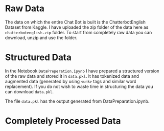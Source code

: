 # Raw Data

The data on which the entire Chat Bot is built is the ChatterbotEnglish Dataset from Kaggle. 
I have uploaded the zip folder of the data here as `chatterbotenglish.zip` folder. 
To start from completely raw data you can download, unzip and use the folder.

# Structured Data

In the Notebook `DataPreperation.ipynb` I have prepared a structured version of the raw data and stored it in `data.pkl`. It has tokenized data and augmented data (generated by using `<unk>` tags and similar word replacement). If you do not wish to waste time in structuring the data you can download `data.pkl`.

The file `data.pkl` has the output generated from DataPreparation.ipynb.

# Completely Processed Data
